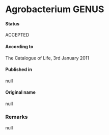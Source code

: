 # Agrobacterium GENUS

#### Status
ACCEPTED

#### According to
The Catalogue of Life, 3rd January 2011

#### Published in
null

#### Original name
null

### Remarks
null